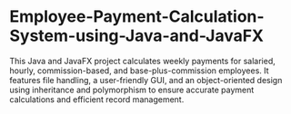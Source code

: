 # Employee-Payment-Calculation-System-using-Java-and-JavaFX
This Java and JavaFX project calculates weekly payments for salaried, hourly, commission-based, and base-plus-commission employees. It features file handling, a user-friendly GUI, and an object-oriented design using inheritance and polymorphism to ensure accurate payment calculations and efficient record management.
